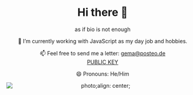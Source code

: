 

<h1 align="center">Hi there 👋</h1>

<p align="center">
  as if bio is not enough
</p>
<p align="center">
  🔭 I’m currently working with JavaScript as my day job and hobbies.
</p>
<p align="center">
  📫 Feel free to send me a letter: <a href="mailto:gema@posteo.de">gema@posteo.de</a> <br> <a target="blank_" href="https://keybase.io/heygema/pgp_keys.asc?fingerprint=991473828ac57d74b0af3d9e9c6b9d20a3147142">PUBLIC KEY</a>
</p>

<p align="center">
  😄 Pronouns: He/Him
</p>

<p align="center">
  <img align="center" style="display: block; margin: auto;" alt="photo;align: center;" src="https://24.media.tumblr.com/tumblr_lj7m023ybE1qcyka5o1_500.gif">
</p>
<!--
**heygema/heygema** is a ✨ _special_ ✨ repository because its `README.md` (this file) appears on your GitHub profile.

Here are some ideas to get you started:

- 🔭 I’m currently working on ...
- 🌱 I’m currently learning ...
- 👯 I’m looking to collaborate on ...
- 🤔 I’m looking for help with ...
- 💬 Ask me about ...
- 📫 How to reach me: ...
- 😄 Pronouns: ...
- ⚡ Fun fact: ...
-->
